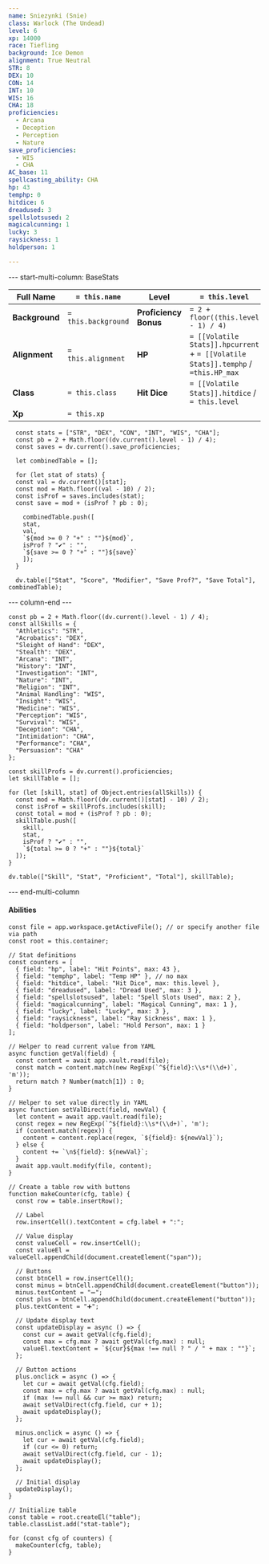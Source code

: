 ```yaml
---
name: Sniezynki (Snie)
class: Warlock (The Undead)
level: 6
xp: 14000
race: Tiefling
background: Ice Demon
alignment: True Neutral
STR: 8
DEX: 10
CON: 14
INT: 10
WIS: 16
CHA: 18
proficiencies:
  - Arcana
  - Deception
  - Perception
  - Nature
save_proficiencies:
  - WIS
  - CHA
AC_base: 11
spellcasting_ability: CHA
hp: 43
temphp: 0
hitdice: 6
dreadused: 3
spellslotsused: 2
magicalcunning: 1
lucky: 3
raysickness: 1
holdperson: 1

---
```




--- start-multi-column: BaseStats  

| **Full Name**                  | `= this.name`        | **Level**             | `= this.level`                                                                    |
| ------------------------------ | -------------------- | --------------------- | --------------------------------------------------------------------------------- |
| **Background**                 | `= this.background ` | **Proficiency Bonus** | `= 2 + floor((this.level - 1) / 4)`                                               |
| **Alignment**                  | `= this.alignment`   | **HP**                | `= [[Volatile Stats]].hpcurrent` + `= [[Volatile Stats]].temphp` / `=this.HP_max` |
| **Class**                      | `= this.class`       | **Hit Dice**          | `= [[Volatile Stats]].hitdice` / `= this.level`                                   |
| **Xp**                         | `= this.xp`          |                       |                                                                                   |





```dataviewjs
  const stats = ["STR", "DEX", "CON", "INT", "WIS", "CHA"];
  const pb = 2 + Math.floor((dv.current().level - 1) / 4);
  const saves = dv.current().save_proficiencies;

  let combinedTable = [];

  for (let stat of stats) {
  const val = dv.current()[stat];
  const mod = Math.floor((val - 10) / 2);
  const isProf = saves.includes(stat);
  const save = mod + (isProf ? pb : 0);

    combinedTable.push([
    stat,
    val,
    `${mod >= 0 ? "+" : ""}${mod}`,
    isProf ? "✔️" : "",
    `${save >= 0 ? "+" : ""}${save}`
    ]);
  }

  dv.table(["Stat", "Score", "Modifier", "Save Prof?", "Save Total"], combinedTable);
```


--- column-end ---

```dataviewjs
const pb = 2 + Math.floor((dv.current().level - 1) / 4);
const allSkills = {
  "Athletics": "STR",
  "Acrobatics": "DEX",
  "Sleight of Hand": "DEX",
  "Stealth": "DEX",
  "Arcana": "INT",
  "History": "INT",
  "Investigation": "INT",
  "Nature": "INT",
  "Religion": "INT",
  "Animal Handling": "WIS",
  "Insight": "WIS",
  "Medicine": "WIS",
  "Perception": "WIS",
  "Survival": "WIS",
  "Deception": "CHA",
  "Intimidation": "CHA",
  "Performance": "CHA",
  "Persuasion": "CHA"
};

const skillProfs = dv.current().proficiencies;
let skillTable = [];

for (let [skill, stat] of Object.entries(allSkills)) {
  const mod = Math.floor((dv.current()[stat] - 10) / 2);
  const isProf = skillProfs.includes(skill);
  const total = mod + (isProf ? pb : 0);
  skillTable.push([
    skill,
    stat,
    isProf ? "✔️" : "",
    `${total >= 0 ? "+" : ""}${total}`
  ]);
}

dv.table(["Skill", "Stat", "Proficient", "Total"], skillTable);
```


--- end-multi-column


#### Abilities


```dataviewjs
const file = app.workspace.getActiveFile(); // or specify another file via path
const root = this.container;

// Stat definitions
const counters = [
  { field: "hp", label: "Hit Points", max: 43 },
  { field: "temphp", label: "Temp HP" }, // no max
  { field: "hitdice", label: "Hit Dice", max: this.level },
  { field: "dreadused", label: "Dread Used", max: 3 },
  { field: "spellslotsused", label: "Spell Slots Used", max: 2 },
  { field: "magicalcunning", label: "Magical Cunning", max: 1 },
  { field: "lucky", label: "Lucky", max: 3 },
  { field: "raysickness", label: "Ray Sickness", max: 1 },
  { field: "holdperson", label: "Hold Person", max: 1 }
];

// Helper to read current value from YAML
async function getVal(field) {
  const content = await app.vault.read(file);
  const match = content.match(new RegExp(`^${field}:\\s*(\\d+)`, 'm'));
  return match ? Number(match[1]) : 0;
}

// Helper to set value directly in YAML
async function setValDirect(field, newVal) {
  let content = await app.vault.read(file);
  const regex = new RegExp(`^${field}:\\s*(\\d+)`, 'm');
  if (content.match(regex)) {
    content = content.replace(regex, `${field}: ${newVal}`);
  } else {
    content += `\n${field}: ${newVal}`;
  }
  await app.vault.modify(file, content);
}

// Create a table row with buttons
function makeCounter(cfg, table) {
  const row = table.insertRow();

  // Label
  row.insertCell().textContent = cfg.label + ":";

  // Value display
  const valueCell = row.insertCell();
  const valueEl = valueCell.appendChild(document.createElement("span"));

  // Buttons
  const btnCell = row.insertCell();
  const minus = btnCell.appendChild(document.createElement("button"));
  minus.textContent = "➖";
  const plus = btnCell.appendChild(document.createElement("button"));
  plus.textContent = "➕";

  // Update display text
  const updateDisplay = async () => {
    const cur = await getVal(cfg.field);
    const max = cfg.max ? await getVal(cfg.max) : null;
    valueEl.textContent = `${cur}${max !== null ? " / " + max : ""}`;
  };

  // Button actions
  plus.onclick = async () => {
    let cur = await getVal(cfg.field);
    const max = cfg.max ? await getVal(cfg.max) : null;
    if (max !== null && cur >= max) return;
    await setValDirect(cfg.field, cur + 1);
    await updateDisplay();
  };

  minus.onclick = async () => {
    let cur = await getVal(cfg.field);
    if (cur <= 0) return;
    await setValDirect(cfg.field, cur - 1);
    await updateDisplay();
  };

  // Initial display
  updateDisplay();
}

// Initialize table
const table = root.createEl("table");
table.classList.add("stat-table");

for (const cfg of counters) {
  makeCounter(cfg, table);
}


```

